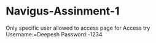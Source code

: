 # Navigus-Assinment-1
Only specific user allowed to access page
for Access try
Username:=Deepesh
Password:-1234

